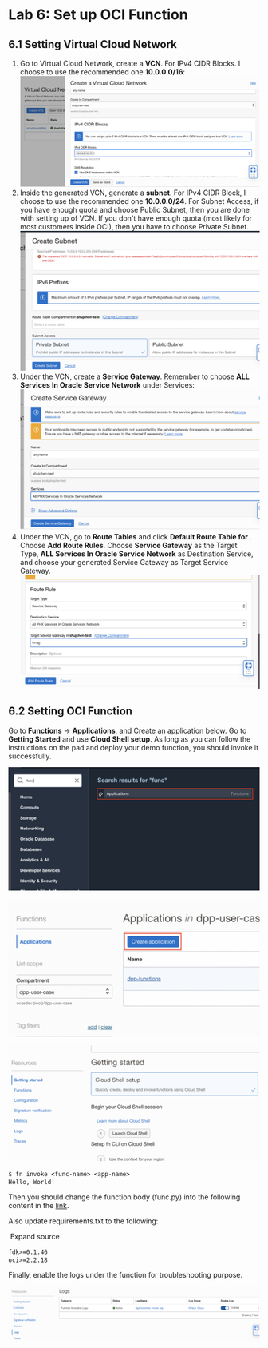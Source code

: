 Lab 6: Set up OCI Function
=== 

## 6.1 Setting Virtual Cloud Network

1.  Go to Virtual Cloud Network, create a **VCN**. For IPv4 CIDR Blocks. I choose to use the recommended one **10.0.0.0/16**:  
    ![](../attachments/Set-Fn1.png)
2.  Inside the generated VCN, generate a **subnet**. For IPv4 CIDR Block, I choose to use the recommended one **10.0.0.0/24**. For Subnet Access, if you have enough quota and choose Public Subnet, then you are done with setting up of VCN. If you don't have enough quota (most likely for most customers inside OCI), then you have to choose Private Subnet.  
    ![](../attachments/Set-Fn2.png)
3.  Under the VCN, create a **Service Gateway**. Remember to choose **ALL <Region> Services In Oracle Service Network** under Services:  
    ![](../attachments/Set-Fn3.png)
4.  Under the VCN, go to **Route Tables** and click **Default Route Table for <vcn-name>**. Choose **Add Route Rules**. Choose **Service Gateway** as the Target Type, **ALL <Region> Services In Oracle Service Network** as Destination Service, and choose your generated Service Gateway as Target Service Gateway.  
    ![](../attachments/Set-Fn4.png)
    

## 6.2 Setting OCI Function

Go to **Functions** → **Applications**, and Create an application below. Go to **Getting Started** and use **Cloud Shell setup**. As long as you can follow the instructions on the pad and deploy your demo function, you should invoke it successfully.

![](../attachments/Set-Fn5.png)

![](../attachments/Set-Fn6.png)

![](../attachments/Set-Fn7.png)

```
$ fn invoke <func-name> <app-name>
Hello, World!
```

Then you should change the function body (func.py) into the following content in the [link](https://github.com/bug-catcher/oci-data-science-ai-samples/blob/415e072962940f51dd811875386ddb2c728a3af8/ai_services/anomaly_detection/data_preprocessing_examples/oci_data_flow_based_examples/example_code/end_to_end_example/func.py).

Also update requirements.txt to the following:

 Expand source

```
fdk>=0.1.46
oci>=2.2.18
```

Finally, enable the logs under the function for troubleshooting purpose.

![](../attachments/Set-Fn8.png)